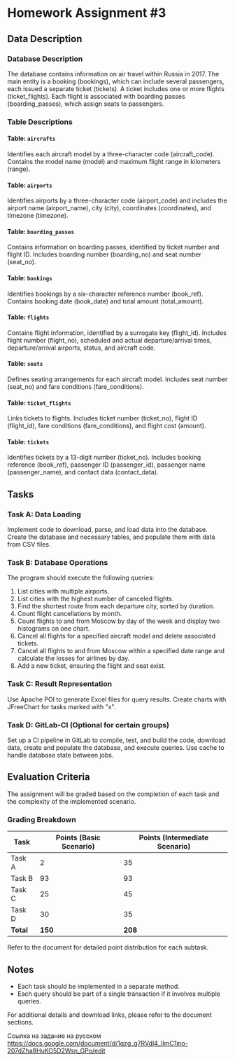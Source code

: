 # Homework Assignment #3

## Data Description

### Database Description
The database contains information on air travel within Russia in 2017. The main entity is a booking (bookings), which can include several passengers, each issued a separate ticket (tickets). A ticket includes one or more flights (ticket_flights). Each flight is associated with boarding passes (boarding_passes), which assign seats to passengers.

### Table Descriptions

#### Table: `aircrafts`
Identifies each aircraft model by a three-character code (aircraft_code). Contains the model name (model) and maximum flight range in kilometers (range).

#### Table: `airports`
Identifies airports by a three-character code (airport_code) and includes the airport name (airport_name), city (city), coordinates (coordinates), and timezone (timezone).

#### Table: `boarding_passes`
Contains information on boarding passes, identified by ticket number and flight ID. Includes boarding number (boarding_no) and seat number (seat_no).

#### Table: `bookings`
Identifies bookings by a six-character reference number (book_ref). Contains booking date (book_date) and total amount (total_amount).

#### Table: `flights`
Contains flight information, identified by a surrogate key (flight_id). Includes flight number (flight_no), scheduled and actual departure/arrival times, departure/arrival airports, status, and aircraft code.

#### Table: `seats`
Defines seating arrangements for each aircraft model. Includes seat number (seat_no) and fare conditions (fare_conditions).

#### Table: `ticket_flights`
Links tickets to flights. Includes ticket number (ticket_no), flight ID (flight_id), fare conditions (fare_conditions), and flight cost (amount).

#### Table: `tickets`
Identifies tickets by a 13-digit number (ticket_no). Includes booking reference (book_ref), passenger ID (passenger_id), passenger name (passenger_name), and contact data (contact_data).

## Tasks

### Task A: Data Loading
Implement code to download, parse, and load data into the database. Create the database and necessary tables, and populate them with data from CSV files.

### Task B: Database Operations
The program should execute the following queries:

1. List cities with multiple airports.
2. List cities with the highest number of canceled flights.
3. Find the shortest route from each departure city, sorted by duration.
4. Count flight cancellations by month.
5. Count flights to and from Moscow by day of the week and display two histograms on one chart.
6. Cancel all flights for a specified aircraft model and delete associated tickets.
7. Cancel all flights to and from Moscow within a specified date range and calculate the losses for airlines by day.
8. Add a new ticket, ensuring the flight and seat exist.

### Task C: Result Representation
Use Apache POI to generate Excel files for query results. Create charts with JFreeChart for tasks marked with "x".

### Task D: GitLab-CI (Optional for certain groups)
Set up a CI pipeline in GitLab to compile, test, and build the code, download data, create and populate the database, and execute queries. Use cache to handle database state between jobs.

## Evaluation Criteria

The assignment will be graded based on the completion of each task and the complexity of the implemented scenario. 

### Grading Breakdown

| Task                   | Points (Basic Scenario) | Points (Intermediate Scenario) |
|------------------------|-------------------------|--------------------------------|
| Task A                 | 2                       | 35                             |
| Task B                 | 93                      | 93                             |
| Task C                 | 25                      | 45                             |
| Task D                 | 30                      | 35                             |
| **Total**              | **150**                 | **208**                        |

Refer to the document for detailed point distribution for each subtask.

## Notes
- Each task should be implemented in a separate method.
- Each query should be part of a single transaction if it involves multiple queries.

For additional details and download links, please refer to the document sections.

Ссылка на задание на русском https://docs.google.com/document/d/1qzg_g7RVdl4_IImC1ino-207dZha8HuKO5D2Wsn_GPo/edit
